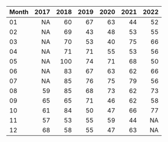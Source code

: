 |Month | 2017| 2018| 2019| 2020| 2021| 2022|
|:-----|----:|----:|----:|----:|----:|----:|
|01    |   NA|   60|   67|   63|   44|   52|
|02    |   NA|   69|   43|   48|   53|   55|
|03    |   NA|   70|   53|   40|   75|   66|
|04    |   NA|   71|   71|   55|   53|   56|
|05    |   NA|  100|   74|   71|   68|   50|
|06    |   NA|   83|   67|   63|   62|   66|
|07    |   NA|   85|   76|   75|   79|   56|
|08    |   59|   85|   68|   73|   62|   73|
|09    |   65|   65|   71|   46|   62|   58|
|10    |   61|   84|   50|   47|   66|   77|
|11    |   57|   53|   55|   59|   44|   NA|
|12    |   68|   58|   55|   47|   63|   NA|
